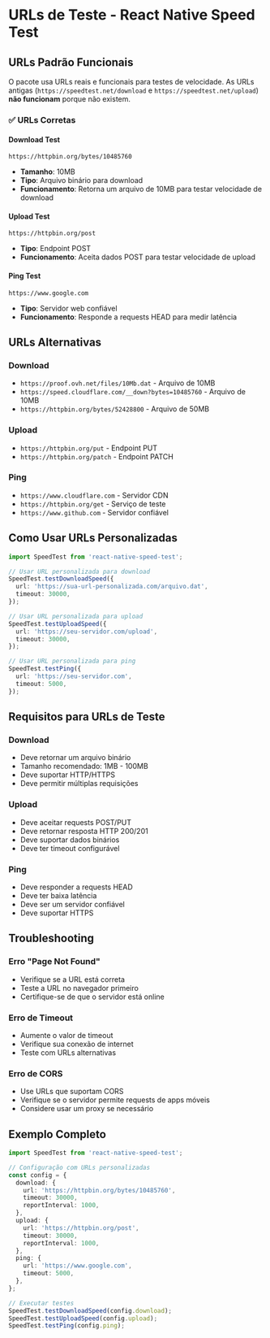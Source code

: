 # URLs de Teste - React Native Speed Test

## URLs Padrão Funcionais

O pacote usa URLs reais e funcionais para testes de velocidade. As URLs antigas (`https://speedtest.net/download` e `https://speedtest.net/upload`) **não funcionam** porque não existem.

### ✅ URLs Corretas

#### Download Test

```
https://httpbin.org/bytes/10485760
```

- **Tamanho**: 10MB
- **Tipo**: Arquivo binário para download
- **Funcionamento**: Retorna um arquivo de 10MB para testar velocidade de download

#### Upload Test

```
https://httpbin.org/post
```

- **Tipo**: Endpoint POST
- **Funcionamento**: Aceita dados POST para testar velocidade de upload

#### Ping Test

```
https://www.google.com
```

- **Tipo**: Servidor web confiável
- **Funcionamento**: Responde a requests HEAD para medir latência

## URLs Alternativas

### Download

- `https://proof.ovh.net/files/10Mb.dat` - Arquivo de 10MB
- `https://speed.cloudflare.com/__down?bytes=10485760` - Arquivo de 10MB
- `https://httpbin.org/bytes/52428800` - Arquivo de 50MB

### Upload

- `https://httpbin.org/put` - Endpoint PUT
- `https://httpbin.org/patch` - Endpoint PATCH

### Ping

- `https://www.cloudflare.com` - Servidor CDN
- `https://httpbin.org/get` - Serviço de teste
- `https://www.github.com` - Servidor confiável

## Como Usar URLs Personalizadas

```typescript
import SpeedTest from 'react-native-speed-test';

// Usar URL personalizada para download
SpeedTest.testDownloadSpeed({
  url: 'https://sua-url-personalizada.com/arquivo.dat',
  timeout: 30000,
});

// Usar URL personalizada para upload
SpeedTest.testUploadSpeed({
  url: 'https://seu-servidor.com/upload',
  timeout: 30000,
});

// Usar URL personalizada para ping
SpeedTest.testPing({
  url: 'https://seu-servidor.com',
  timeout: 5000,
});
```

## Requisitos para URLs de Teste

### Download

- Deve retornar um arquivo binário
- Tamanho recomendado: 1MB - 100MB
- Deve suportar HTTP/HTTPS
- Deve permitir múltiplas requisições

### Upload

- Deve aceitar requests POST/PUT
- Deve retornar resposta HTTP 200/201
- Deve suportar dados binários
- Deve ter timeout configurável

### Ping

- Deve responder a requests HEAD
- Deve ter baixa latência
- Deve ser um servidor confiável
- Deve suportar HTTPS

## Troubleshooting

### Erro "Page Not Found"

- Verifique se a URL está correta
- Teste a URL no navegador primeiro
- Certifique-se de que o servidor está online

### Erro de Timeout

- Aumente o valor de timeout
- Verifique sua conexão de internet
- Teste com URLs alternativas

### Erro de CORS

- Use URLs que suportam CORS
- Verifique se o servidor permite requests de apps móveis
- Considere usar um proxy se necessário

## Exemplo Completo

```typescript
import SpeedTest from 'react-native-speed-test';

// Configuração com URLs personalizadas
const config = {
  download: {
    url: 'https://httpbin.org/bytes/10485760',
    timeout: 30000,
    reportInterval: 1000,
  },
  upload: {
    url: 'https://httpbin.org/post',
    timeout: 30000,
    reportInterval: 1000,
  },
  ping: {
    url: 'https://www.google.com',
    timeout: 5000,
  },
};

// Executar testes
SpeedTest.testDownloadSpeed(config.download);
SpeedTest.testUploadSpeed(config.upload);
SpeedTest.testPing(config.ping);
```
